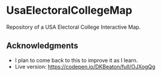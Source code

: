 # UsaElectoralCollegeMap

Repository of a USA Electoral College Interactive Map. 

## Acknowledgments

- I plan to come back to this to improve it as I learn.
- Live version: https://codepen.io/DKBeaton/full/OJXogQg

